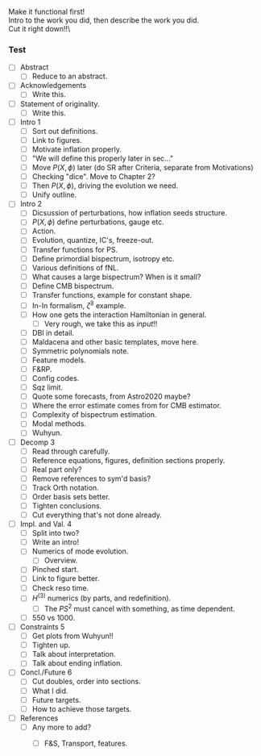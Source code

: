 Make it functional first!\
Intro to the work you did, then
describe the work you did.\
Cut it right down!!\

### Test
 - [ ] Abstract
    - [ ] Reduce to an abstract.
 - [ ] Acknowledgements
    - [ ] Write this.
 - [ ] Statement of originality.
    - [ ] Write this.
 - [ ] Intro 1
    - [ ] Sort out definitions.
    - [ ] Link to figures.
    - [ ] Motivate inflation properly.
    - [ ] "We will define this properly later in sec..."
    - [ ] Move $P(X,\phi)$ later (do SR after Criteria, separate from Motivations)
    - [ ] Checking "dice". Move to Chapter 2?
    - [ ] Then $P(X,\phi)$, driving the evolution we need.
    - [ ] Unify outline.
 - [ ] Intro 2
    - [ ] Dicsussion of perturbations, how inflation seeds structure.
    - [ ] $P(X, \phi)$ define perturbations, gauge etc.
    - [ ] Action.
    - [ ] Evolution, quantize, IC's, freeze-out.
    - [ ] Transfer functions for PS.
    - [ ] Define primordial bispectrum, isotropy etc.
    - [ ] Various definitions of fNL.
    - [ ] What causes a large bispectrum? When is it small?
    - [ ] Define CMB bispectrum.
    - [ ] Transfer functions, example for constant shape.
    - [ ] In-In formalism, $\dot{\zeta}^3$ example.
    - [ ] How one gets the interaction Hamiltonian in general.
        - [ ] Very rough, we take this as *input*!!
    - [ ] DBI in detail.
    - [ ] Maldacena and other basic templates, move here.
    - [ ] Symmetric polynomials note.
    - [ ] Feature models.
    - [ ] F&RP.
    - [ ] Config codes.
    - [ ] Sqz limit.
    - [ ] Quote some forecasts, from Astro2020 maybe?
    - [ ] Where the error estimate comes from for CMB estimator.
    - [ ] Complexity of bispectrum estimation.
    - [ ] Modal methods.
    - [ ] Wuhyun.
 - [ ] Decomp 3
    - [ ] Read through carefully.
    - [ ] Reference equations, figures, definition sections properly.
    - [ ] Real part only?
    - [ ] Remove references to sym'd basis?
    - [ ] Track Orth notation.
    - [ ] Order basis sets better.
    - [ ] Tighten conclusions.
    - [ ] Cut everything that's not done already.
 - [ ] Impl. and Val. 4
    - [ ] Split into two?
    - [ ] Write an intro!
    - [ ] Numerics of mode evolution.
        - [ ] Overview.
    - [ ] Pinched start.
    - [ ] Link to figure better.
    - [ ] Check reso time.
    - [ ] $H^{(3)}$ numerics (by parts, and redefinition).
        - [ ] The $PS^2$ must cancel with something, as time dependent.
    - [ ] $550$ vs $1000$.
 - [ ] Constraints 5
    - [ ] Get plots from Wuhyun!!
    - [ ] Tighten up.
    - [ ] Talk about interpretation.
    - [ ] Talk about ending inflation.
 - [ ] Concl./Future 6
    - [ ] Cut doubles, order into sections.
    - [ ] What I did.
    - [ ] Future targets.
    - [ ] How to achieve those targets.
 - [ ] References
    - [ ] Any more to add?
        - [ ] F&S, Transport, features.







